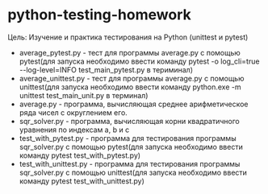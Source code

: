 # python-testing-homework
Цель: Изучение и практика тестирования на Python (unittest и pytest)

- average_pytest.py - тест для программы average.py с помощью pytest(для запуска необходимо ввести команду pytest -o log_cli=true --log-level=INFO test_main_pytest.py в териминал)
- average_unittest.py - тест для программы average.py с помощью unittest(для запуска необходимо ввести команду python.exe -m unittest test_main_unit.py в терминал)
- average.py - программа, вычисляющая среднее арифметическое ряда чисел с округлением его.
- sqr_solver.py - программа, вычисляющая корни квадратичного уравнения по индексам a, b и c 
- test_with_pytest.py - программа для тестирования программы sqr_solver.py с помощью pytest(для запуска необходимо ввести команду pytest test_with_pytest.py)
- test_with_unittest.py - программа для тестирования программы sqr_solver.py с помощью unittest(для запуска необходимо ввести команду pytest test_with_unittest.py)